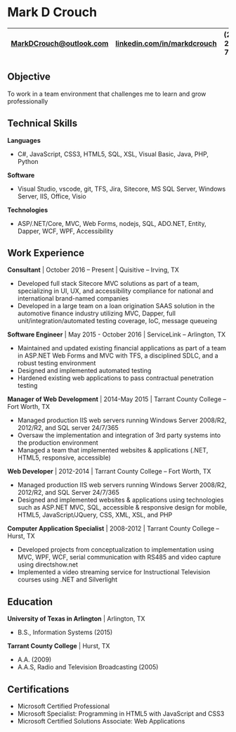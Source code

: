 # Mark D Crouch

| MarkDCrouch@outlook.com | [linkedin.com/in/markdcrouch](www.linkedin.com/in/markdcrouch) | (214) 212-7553 |
|:-:|:-:|:-:|

## Objective
To work in a team environment that challenges me to learn and grow professionally 

## Technical Skills
**Languages** 
  * C#, JavaScript, CSS3, HTML5, SQL, XSL, Visual Basic, Java, PHP, Python 

**Software**
  * Visual Studio, vscode, git, TFS, Jira, Sitecore, MS SQL Server, Windows Server, IIS, Office, Visio 

**Technologies**
* ASP/.NET/Core, MVC, Web Forms, nodejs, SQL, ADO.NET, Entity, Dapper, WCF, WPF, Accessibility 

## Work Experience 

**Consultant** | October 2016 – Present | Quisitive – Irving, TX
* Developed full stack Sitecore MVC solutions as part of a team, specializing in UI, UX, and accessibility compliance for national and international brand-named companies
* Developed in a large team on a loan origination SAAS solution in the automotive finance industry utilizing MVC, Dapper, full unit/integration/automated testing coverage, IoC, message queueing

**Software Engineer** | May 2015 - October 2016 | ServiceLink – Arlington, TX
* Maintained and updated existing financial applications as part of a team in ASP.NET Web Forms and MVC with TFS, a disciplined SDLC, and a robust testing environment
* Designed and implemented automated testing
* Hardened existing web applications to pass contractual penetration testing  

**Manager of Web Development** | 2014-May 2015 | Tarrant County College – Fort Worth, TX
* Managed production IIS web servers running Windows Server 2008/R2, 2012/R2, and SQL server 24/7/365
* Oversaw the implementation and integration of 3rd party systems into the production environment
* Managed a team that implemented websites & applications (.NET, HTML5, responsive, accessible)

**Web Developer** | 2012-2014 | Tarrant County College – Fort Worth, TX
* Managed production IIS web servers running Windows Server 2008/R2, 2012/R2, and SQL Server 24/7/365
* Designed and implemented websites & applications using technologies such as ASP.NET MVC, SQL, accessible & responsive design for mobile, HTML5, JavaScript/JQuery, CSS, XML, XSL, and PHP 

**Computer Application Specialist** | 2008-2012 | Tarrant County College – Hurst, TX
* Developed projects from conceptualization to implementation using MVC, WPF, WCF, serial communication with RS485 and video capture using directshow.net
* Implemented a video streaming service for Instructional Television courses using .NET and Silverlight 

## Education

**University of Texas in Arlington** | Arlington, TX
* B.S., Information Systems (2015) 

**Tarrant County College** | Hurst, TX
* A.A. (2009)
* A.A.S, Radio and Television Broadcasting (2005) 

## Certifications
* Microsoft Certified Professional 
* Microsoft Specialist: Programming in HTML5 with JavaScript and CSS3
* Microsoft Certified Solutions Associate: Web Applications 